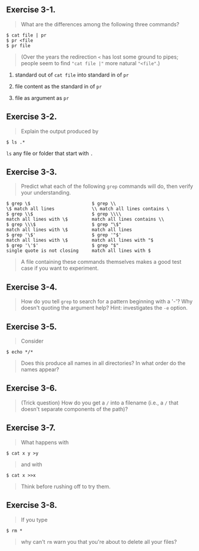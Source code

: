 ## Exercise 3-1.
> What are the differences among the following three commands?
```
$ cat file | pr
$ pr <file
$ pr file
```
> (Over the years the redirection `<` has lost some ground to pipes; people seem to find `"cat file |"` more natural `"<file"`.)

1. standard out of `cat file` into standard in of `pr`

2. file content as the standard in of `pr`

3. file as argument as `pr`

## Exercise 3-2.
> Explain the output produced by
```
$ ls .*
```

`ls` any file or folder that start with `.`

## Exercise 3-3.
> Predict what each of the following `grep` commands will do, then verify your understanding.
```
$ grep \$                       $ grep \\
\$ match all lines              \\ match all lines contains \
$ grep \\$                      $ grep \\\\
match all lines with \$         match all lines contains \\
$ grep \\\$                     $ grep "\$"
match all lines with \$         match all lines
$ grep '\$'                     $ grep '"$'
match all lines with \$         match all lines with "$
$ grep '\'$'                    $ grep "$"
single quote is not closing     match all lines with $
```
> A file containing these commands themselves makes a good test case if you want to experiment.

## Exercise 3-4.
> How do you tell `grep` to search for a pattern beginning with a '-'? Why doesn't quoting the argument help? Hint: investigates the `-e` option.

## Exercise 3-5.
> Consider
```
$ echo */*
```
> Does this produce all names in all directories? In what order do the names appear?

## Exercise 3-6.
> (Trick question) How do you get a `/` into a filename (i.e., a `/` that doesn't separate components of the path)?

## Exercise 3-7.
> What happens with
```
$ cat x y >y
```
> and with
```
$ cat x >>x
```
> Think before rushing off to try them.

## Exercise 3-8.
> If you type
```
$ rm *
```
> why can't `rm` warn you that you're about to delete all your files?
